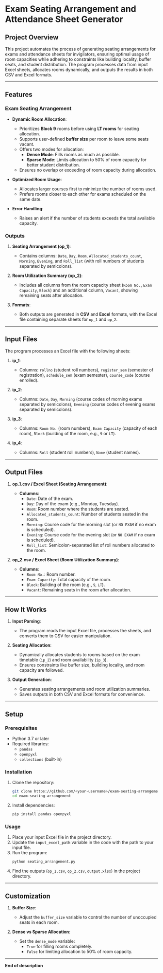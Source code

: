 # **Exam Seating Arrangement and Attendance Sheet Generator**

## **Project Overview**
This project automates the process of generating seating arrangements for exams and attendance sheets for invigilators, ensuring optimal usage of room capacities while adhering to constraints like building locality, buffer seats, and student distribution. The program processes data from input Excel sheets, allocates rooms dynamically, and outputs the results in both CSV and Excel formats.

---

## **Features**
### **Exam Seating Arrangement**
- **Dynamic Room Allocation**:
  - Prioritizes **Block 9** rooms before using **LT rooms** for seating allocation.
  - Supports user-defined **buffer size** per room to leave some seats vacant.
  - Offers two modes for allocation:
    - **Dense Mode**: Fills rooms as much as possible.
    - **Sparse Mode**: Limits allocation to 50% of room capacity for better student distribution.
  - Ensures no overlap or exceeding of room capacity during allocation.
  
- **Optimized Room Usage**:
  - Allocates larger courses first to minimize the number of rooms used.
  - Prefers rooms closer to each other for exams scheduled on the same date.

- **Error Handling**:
  - Raises an alert if the number of students exceeds the total available capacity.

### **Outputs**
1. **Seating Arrangement (op_1)**:
   - Contains columns: `Date`, `Day`, `Room`, `Allocated_students_count`, `Morning`, `Evening`, and `Roll_list` (with roll numbers of students separated by semicolons).

2. **Room Utilization Summary (op_2)**:
   - Includes all columns from the room capacity sheet (`Room No.`, `Exam Capacity`, `Block`) and an additional column, `Vacant`, showing remaining seats after allocation.

3. **Formats**:
   - Both outputs are generated in **CSV** and **Excel** formats, with the Excel file containing separate sheets for `op_1` and `op_2`.

---

## **Input Files**
The program processes an Excel file with the following sheets:

1. **ip_1**:
   - Columns: `rollno` (student roll numbers), `register_sem` (semester of registration), `schedule_sem` (exam semester), `course_code` (course enrolled).

2. **ip_2**:
   - Columns: `Date`, `Day`, `Morning` (course codes of morning exams separated by semicolons), `Evening` (course codes of evening exams separated by semicolons).

3. **ip_3**:
   - Columns: `Room No.` (room numbers), `Exam Capacity` (capacity of each room), `Block` (building of the room, e.g., `9` or `LT`).

4. **ip_4**:
   - Columns: `Roll` (student roll numbers), `Name` (student names).

---

## **Output Files**
1. **op_1.csv / Excel Sheet (Seating Arrangement)**:
   - **Columns**:
     - `Date`: Date of the exam.
     - `Day`: Day of the exam (e.g., Monday, Tuesday).
     - `Room`: Room number where the students are seated.
     - `Allocated_students_count`: Number of students seated in the room.
     - `Morning`: Course code for the morning slot (or `NO EXAM` if no exam is scheduled).
     - `Evening`: Course code for the evening slot (or `NO EXAM` if no exam is scheduled).
     - `Roll_list`: Semicolon-separated list of roll numbers allocated to the room.

2. **op_2.csv / Excel Sheet (Room Utilization Summary)**:
   - **Columns**:
     - `Room No.`: Room number.
     - `Exam Capacity`: Total capacity of the room.
     - `Block`: Building of the room (e.g., `9`, `LT`).
     - `Vacant`: Remaining seats in the room after allocation.


---

## **How It Works**
1. **Input Parsing**:
   - The program reads the input Excel file, processes the sheets, and converts them to CSV for easier manipulation.

2. **Seating Allocation**:
   - Dynamically allocates students to rooms based on the exam timetable (`ip_2`) and room availability (`ip_3`).
   - Ensures constraints like buffer size, building locality, and room capacity are followed.

3. **Output Generation**:
   - Generates seating arrangements and room utilization summaries.
   - Saves outputs in both CSV and Excel formats for convenience.

---

## **Setup**
### **Prerequisites**
- Python 3.7 or later
- Required libraries:
  - `pandas`
  - `openpyxl`
  - `collections` (built-in)

### **Installation**
1. Clone the repository:
   ```bash
   git clone https://github.com/<your-username>/exam-seating-arrangement.git
   cd exam-seating-arrangement
   ```

2. Install dependencies:
   ```bash
   pip install pandas openpyxl
   ```

### **Usage**
1. Place your input Excel file in the project directory.
2. Update the `input_excel_path` variable in the code with the path to your input file.
3. Run the program:
   ```bash
   python seating_arrangement.py
   ```
4. Find the outputs (`op_1.csv`, `op_2.csv`, `output.xlsx`) in the project directory.

---

## **Customization**
1. **Buffer Size**:
   - Adjust the `buffer_size` variable to control the number of unoccupied seats in each room.

2. **Dense vs Sparse Allocation**:
   - Set the `dense_mode` variable:
     - `True` for filling rooms completely.
     - `False` for limiting allocation to 50% of room capacity.

---

**End of description**
